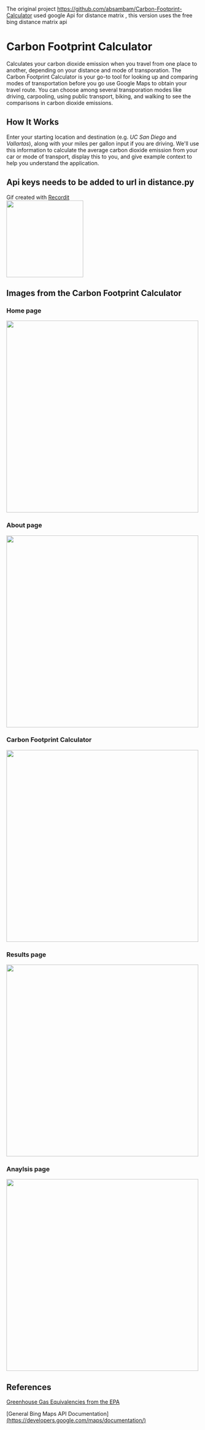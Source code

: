 The original project https://github.com/absambam/Carbon-Footprint-Calculator used google Api for distance matrix , this version uses the free bing distance matrix api

# Carbon Footprint Calculator
Calculates your carbon dioxide emission when you travel from one place to another, depending on your distance and mode of transporation. The Carbon Footprint Calculator is your go-to tool for looking up and comparing modes of transportation before you go use Google Maps to obtain your travel route. You can choose among several transporation modes like driving, carpooling, using public transport, biking, and walking to see the comparisons in carbon dioxide emissions.

## How It Works
Enter your starting location and destination (e.g. *UC San Diego* and *Vallartas*), along with your miles per gallon input if you are driving. We'll use this information to calculate the average carbon dioxide emission from your car or mode of transport, display this to you, and give example context to help you understand the application.

## Api keys needs to be added to url in distance.py

Gif created with [Recordit](http://recordit.co/) <br />
<img src="https://s3.amazonaws.com/img0.recordit.co/4FLuMH8LGr.mp4?AWSAccessKeyId=AKIAINSRFOQXTN4DT46A&Expires=1539549370&Signature=Wr5VYIs8VuH0LO5K6LpwRMdjSCg%3D" width=200><br>


## Images from the Carbon Footprint Calculator

### Home page
<img src="https://github.com/absambam/Carbon-Footprint-Calculator/blob/master/display%20images/1.png" width=500><br>
### About page
<img src="https://github.com/absambam/Carbon-Footprint-Calculator/blob/master/display%20images/2.png" width=500><br>
### Carbon Footprint Calculator
<img src="https://github.com/absambam/Carbon-Footprint-Calculator/blob/master/display%20images/3.png" width=500><br>
### Results page
<img src="https://github.com/absambam/Carbon-Footprint-Calculator/blob/master/display%20images/4.png" width=500><br>
### Anaylsis page
<img src="https://github.com/absambam/Carbon-Footprint-Calculator/blob/master/display%20images/5.png" width=500><br>



## References
[Greenhouse Gas Equivalencies from the EPA](https://www.epa.gov/energy/greenhouse-gases-equivalencies-calculator-calculations-and-references)


[General Bing Maps API Documentation][(https://developers.google.com/maps/documentation/)](https://docs.microsoft.com/en-us/bingmaps/rest-services/routes/calculate-a-distance-matrix)

